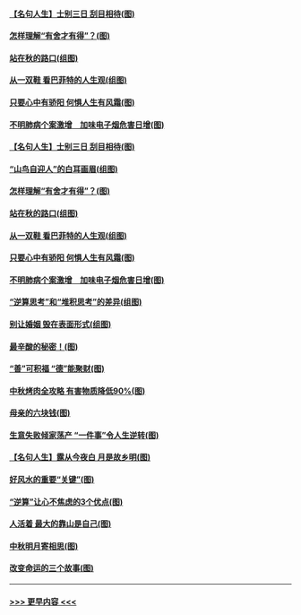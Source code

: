 #### [【名句人生】士别三日 刮目相待(图)](../pages/p8/906988.md?t=09150411) 
#### [怎样理解“有舍才有得”？(图)](../pages/p8/906872.md?t=09150411) 
#### [站在秋的路口(组图)](../pages/p8/906914.md?t=09150411) 
#### [从一双鞋 看巴菲特的人生观(组图)](../pages/p8/907311.md?t=09150411) 
#### [只要心中有骄阳 何惧人生有风霜(图)](../pages/p8/907320.md?t=09150411) 
#### [不明肺病个案激增　加味电子烟危害日增(图)](../pages/p8/907307.md?t=09150411) 
#### [【名句人生】士别三日 刮目相待(图)](../pages/p8/906988.md?t=09150411) 
#### [“山鸟自迎人”的白耳画眉(组图)](../pages/p8/907332.md?t=09150411) 
#### [怎样理解“有舍才有得”？(图)](../pages/p8/906872.md?t=09150411) 
#### [站在秋的路口(组图)](../pages/p8/906914.md?t=09150411) 
#### [从一双鞋 看巴菲特的人生观(组图)](../pages/p8/907311.md?t=09150411) 
#### [只要心中有骄阳 何惧人生有风霜(图)](../pages/p8/907320.md?t=09150411) 
#### [不明肺病个案激增　加味电子烟危害日增(图)](../pages/p8/907307.md?t=09150411) 
#### [“逆算思考”和“堆积思考”的差异(组图)](../pages/p8/907229.md?t=09150411) 
#### [别让婚姻 毁在表面形式(组图)](../pages/p8/907118.md?t=09150411) 
#### [最辛酸的秘密！(图)](../pages/p8/906327.md?t=09150411) 
#### [“善”可积福 “德”能聚财(图)](../pages/p8/906906.md?t=09150411) 
#### [中秋烤肉全攻略 有害物质降低90%(图)](../pages/p8/907227.md?t=09150411) 
#### [母亲的六块钱(图)](../pages/p8/907107.md?t=09150411) 
#### [生意失败倾家荡产 “一件事”令人生逆转(图)](../pages/p8/907101.md?t=09150411) 
#### [【名句人生】露从今夜白 月是故乡明(图)](../pages/p8/906558.md?t=09150411) 
#### [好风水的重要“关键”(图)](../pages/p8/907087.md?t=09150411) 
#### [“逆算”让心不焦虑的3个优点(图)](../pages/p8/907070.md?t=09150411) 
#### [人活着 最大的靠山是自己(图)](../pages/p8/906329.md?t=09150411) 
#### [中秋明月寄相思(图)](../pages/p8/906932.md?t=09150411) 
#### [改变命运的三个故事(图)](../pages/p8/906257.md?t=09150411) 

----
#### [ >>> 更早内容 <<< ](../indexes/p8-earlier.md)
